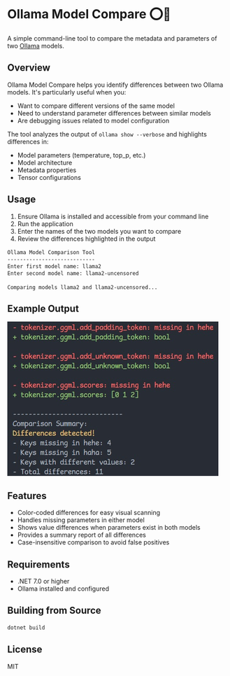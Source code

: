 # Ollama Model Compare ⭕🦙

A simple command-line tool to compare the metadata and parameters of two [Ollama](https://ollama.ai/) models.

## Overview

Ollama Model Compare helps you identify differences between two Ollama models. It's particularly useful when you:

- Want to compare different versions of the same model
- Need to understand parameter differences between similar models
- Are debugging issues related to model configuration

The tool analyzes the output of `ollama show --verbose` and highlights differences in:
- Model parameters (temperature, top_p, etc.)
- Model architecture
- Metadata properties
- Tensor configurations

## Usage

1. Ensure Ollama is installed and accessible from your command line
2. Run the application
3. Enter the names of the two models you want to compare
4. Review the differences highlighted in the output

```
Ollama Model Comparison Tool
----------------------------
Enter first model name: llama2
Enter second model name: llama2-uncensored

Comparing models llama2 and llama2-uncensored...
```

## Example Output

![Example comparison output](media/example.jpg)

## Features

- Color-coded differences for easy visual scanning
- Handles missing parameters in either model
- Shows value differences when parameters exist in both models
- Provides a summary report of all differences
- Case-insensitive comparison to avoid false positives

## Requirements

- .NET 7.0 or higher
- Ollama installed and configured

## Building from Source

```bash
dotnet build
```

## License

MIT
